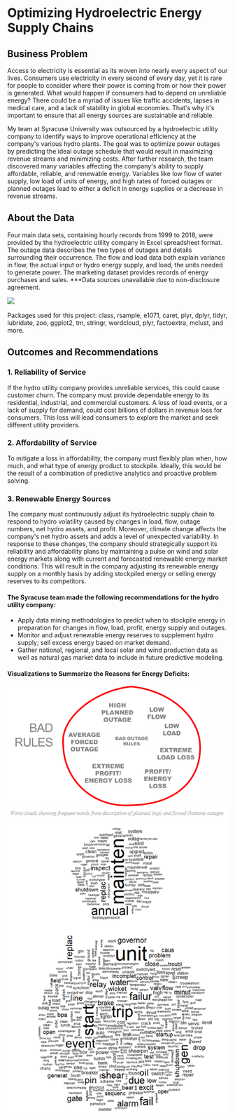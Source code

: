 # Optimizing Hydroelectric Energy Supply Chains

## Business Problem
Access to electricity is essential as its woven into nearly every aspect of our lives. Consumers use electricity in every second of every day, yet it is rare for people to consider where their power is coming from or how their power is generated. What would happen if consumers had to depend on unreliable energy? There could be a myriad of issues like traffic accidents, lapses in medical care, and a lack of stability in global economies. That's why it's important to ensure that all energy sources are sustainable and reliable. 

My team at Syracuse University was outsourced by a hydroelectric utility company to identify ways to improve operational efficiency at the company's various hydro plants. The goal was to optimize power outages by predicting the ideal outage schedule that would result in maximizing revenue streams and minimizing costs. After further research, the team discovered many variables affecting the company's ability to supply affordable, reliable, and renewable energy. Variables like low flow of water supply, low load of units of energy, and high rates of forced outages or planned outages lead to either a deficit in energy supplies or a decrease in revenue streams. 

## About the Data 
Four main data sets, containing hourly records from 1999 to 2018, were provided by the hydroelectric utility company in Excel spreadsheet format. The outage data describes the two types of outages and details surrounding their occurrence. The flow and load data both explain variance in flow, the actual input or hydro energy supply, and load, the units needed to generate power. The marketing dataset provides records of energy purchases and sales. ***Data sources unavailable due to non-disclosure agreement. 

![](https://github.com/vladimir-dinolov/Portfolio/blob/main/images/Hydro%20Data%202.PNG)

Packages used for this project: class, rsample, e1071, caret, plyr, dplyr, tidyr, lubridate, zoo, ggplot2, tm, stringr, wordcloud, plyr, factoextra, mclust, and more. 

## Outcomes and Recommendations 
### 1. Reliability of Service
If the hydro utility company provides unreliable services, this could cause customer churn. The company must provide dependable energy to its residential, industrial, and commercial customers. A loss of load events, or a lack of supply for demand, could cost billions of dollars in revenue loss for consumers. This loss will lead consumers to explore the market and seek different utility providers. 

### 2. Affordability of Service
To mitigate a loss in affordability, the company must flexibly plan when, how much, and what type of energy product to stockpile. Ideally, this would be the result of a combination of predictive analytics and proactive problem solving. 

### 3. Renewable Energy Sources
The company must continuously adjust its hydroelectric supply chain to respond to hydro volatility caused by changes in load, flow, outage numbers, net hydro assets, and profit. Moreover, climate change affects the company's net hydro assets and adds a level of unexpected variability. In response to these changes, the company should strategically support its reliability and affordability plans by maintaining a pulse on wind and solar energy markets along with current and forecasted renewable energy market conditions. This will result in the company adjusting its renewable energy supply on a monthly basis by adding stockpiled energy or selling energy reserves to its competitors. 

#### The Syracuse team made the following recommendations for the hydro utility company: 

* Apply data mining methodologies to predict when to stockpile energy in preparation for changes in flow, load, profit, energy supply and outages. 
* Monitor and adjust renewable energy reserves to supplement hydro supply; sell excess energy based on market demand. 
* Gather national, regional, and local solar and wind production data as well as natural gas market data to include in future predictive modeling. 

#### Visualizations to Summarize the Reasons for Energy Deficits:
![](https://github.com/vladimir-dinolov/Hydro/blob/main/Picture6.png)
![](https://github.com/vladimir-dinolov/Hydro/blob/main/Picture7.png)


